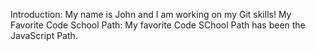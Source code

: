 Introduction: My name is John and I am working on my Git skills!
My Favorite Code School Path: My favorite Code SChool Path has been the JavaScript Path.
